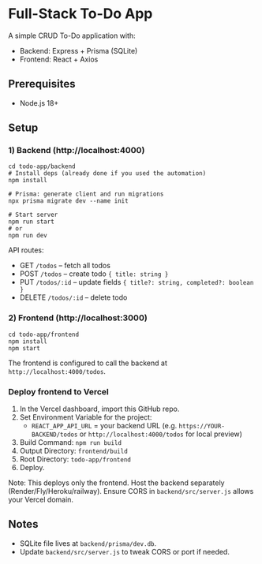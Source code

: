 # Full-Stack To-Do App

A simple CRUD To-Do application with:
- Backend: Express + Prisma (SQLite)
- Frontend: React + Axios

## Prerequisites
- Node.js 18+

## Setup

### 1) Backend (http://localhost:4000)

```
cd todo-app/backend
# Install deps (already done if you used the automation)
npm install

# Prisma: generate client and run migrations
npx prisma migrate dev --name init

# Start server
npm run start
# or
npm run dev
```

API routes:
- GET `/todos` – fetch all todos
- POST `/todos` – create todo `{ title: string }`
- PUT `/todos/:id` – update fields `{ title?: string, completed?: boolean }`
- DELETE `/todos/:id` – delete todo

### 2) Frontend (http://localhost:3000)

```
cd todo-app/frontend
npm install
npm start
```

The frontend is configured to call the backend at `http://localhost:4000/todos`.

### Deploy frontend to Vercel

1. In the Vercel dashboard, import this GitHub repo.
2. Set Environment Variable for the project:
   - `REACT_APP_API_URL` = your backend URL (e.g. `https://YOUR-BACKEND/todos` or `http://localhost:4000/todos` for local preview)
3. Build Command: `npm run build`
4. Output Directory: `frontend/build`
5. Root Directory: `todo-app/frontend`
6. Deploy.

Note: This deploys only the frontend. Host the backend separately (Render/Fly/Heroku/railway). Ensure CORS in `backend/src/server.js` allows your Vercel domain.

## Notes
- SQLite file lives at `backend/prisma/dev.db`.
- Update `backend/src/server.js` to tweak CORS or port if needed.
